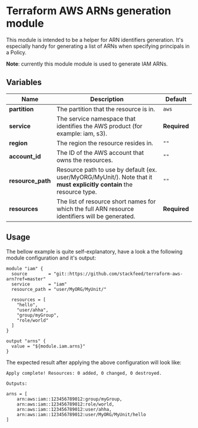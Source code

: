 # Terraform AWS ARNs generation module

This module is intended to be a helper for ARN identifiers generation. It's especially handy for generating a list of ARNs when specifying principals in a Policy.

**Note**: currently this module module is used to generate IAM ARNs.

## Variables

| Name | Description | Default |
|---|---|---|
| **partition** | The partition that the resource is in. | `aws` |
| **service** | The service namespace that identifies the AWS product (for example: iam, s3). | **Required** |
| **region** | The region the resource resides in. | `""` |
| **account_id** | The ID of the AWS account that owns the resources. | `""` |
| **resource_path** | Resource path to use by default (ex. user/MyORG/MyUnit/). Note that it **must explicitly contain** the resource type.| `""` |
| **resources** | The list of resource short names for which the full ARN resource identifiers will be generated. | **Required** |

## Usage

The bellow example is quite self-explanatory, have a look a the following module configuration and it's output:

```hcl
module "iam" {
  source        = "git::https://github.com/stackfeed/terraform-aws-arn?ref=master"
  service       = "iam"
  resource_path = "user/MyORG/MyUnit/"

  resources = [
    "hello",
    "user/ahha",
    "group/myGroup",
    "role/world"
  ]
}

output "arns" {
  value = "${module.iam.arns}"
}
```

The expected result after applying the above configuration will look like:

```
Apply complete! Resources: 0 added, 0 changed, 0 destroyed.

Outputs:

arns = [
    arn:aws:iam::123456789012:group/myGroup,
    arn:aws:iam::123456789012:role/world,
    arn:aws:iam::123456789012:user/ahha,
    arn:aws:iam::123456789012:user/MyORG/MyUnit/hello
]
```
